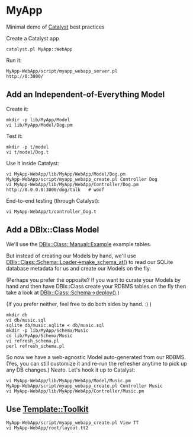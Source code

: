 MyApp
=====

Minimal demo of [Catalyst](http://www.catalystframework.org/) best practices

Create a Catalyst app

    catalyst.pl MyApp::WebApp

Run it:

    MyApp-WebApp/script/myapp_webapp_server.pl
    http://0:3000/


Add an Independent-of-Everything Model
--------------------------------------

Create it:

    mkdir -p lib/MyApp/Model
    vi lib/MyApp/Model/Dog.pm

Test it:

    mkdir -p t/model
    vi t/model/Dog.t

Use it inside Catalyst:

    vi MyApp-WebApp/lib/MyApp/WebApp/Model/Dog.pm
    MyApp-WebApp/script/myapp_webapp_create.pl Controller Dog
    vi MyApp-WebApp/lib/MyApp/WebApp/Controller/Dog.pm
    http://0.0.0.0:3000/dog/talk   # woof

End-to-end testing (through Catalyst):

    vi MyApp-WebApp/t/controller_Dog.t


Add a DBIx::Class Model
-----------------------

We'll use the [DBIx::Class::Manual::Example](https://metacpan.org/module/DBIx::Class::Manual::Example) example tables.

But instead of creating our Models by hand, we'll use [DBIx::Class::Schema::Loader->make_schema_at()](https://metacpan.org/module/DBIx::Class::Schema::Loader) to read our SQLite database metadata for us and create our Models on the fly.

(Perhaps you prefer the opposite? If you want to curate your Models by hand and then have DBIx::Class create your RDBMS tables on the fly then take a look at [DBIx::Class::Schema->deploy()](https://metacpan.org/module/DBIx::Class::Schema#deploy).)

{If you prefer neither, feel free to do both sides by hand.  :) )

    mkdir db
    vi db/music.sql
    sqlite db/music.sqlite < db/music.sql
    mkdir -p lib/MyApp/Schema/Music
    cd lib/MyApp/Schema/Music
    vi refresh_schema.pl
    perl refresh_schema.pl

So now we have a web-agnostic Model auto-generated from our RDBMS. 
(Yes, you can still customize it and re-run the refresher anytime to pick
up any DB changes.) Neato. Let's hook it up to Catalyst:

    vi MyApp-WebApp/lib/MyApp/WebApp/Model/Music.pm
    MyApp-WebApp/script/myapp_webapp_create.pl Controller Music
    vi MyApp-WebApp/lib/MyApp/WebApp/Controller/Music.pm
 
 
Use [Template::Toolkit](http://www.template-toolkit.org/)
-----------------------

    MyApp-WebApp/script/myapp_webapp_create.pl View TT
    vi MyApp-WebApp/root/layout.tt2



